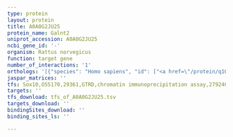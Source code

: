 ```yaml
---
type: protein
layout: protein
title: A0A0G2JU25
protein_name: Galnt2
uniprot_accession: A0A0G2JU25
ncbi_gene_id: '-'
organism: Rattus norvegicus
function: target gene
number_of_interactions: '1'
orthologs: '[{"species": "Homo sapiens", "id": ["<a href=\"/protein/q10471\">Q10471</a>"]}, {"species": "Danio rerio", "id": ["<a href=\"/protein/b0v0u4\">B0V0U4</a>"]}, {"species": "Mus musculus", "id": ["<a href=\"/protein/q6pb93\">Q6PB93</a>"]}, {"species": "Caenorhabditis elegans", "id": ["<a href=\"/protein/q8i136\">Q8I136</a>"]}, {"species": "Drosophila melanogaster", "id": ["<a href=\"/protein/q6wv19\">Q6WV19</a>"]}]'
jaspar_matrices: ''
tfs: Sox10,O55170,29361,GTRD,chromatin immunoprecipitation assay,27924024%5Buid%5D,No
targets: ''
tfs_download: tfs_of_A0A0G2JU25.tsv
targets_download: ''
bindingSites_download: ''
binding_sites_ls: ''

---
```

